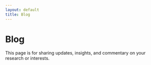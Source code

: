 ```yaml
---
layout: default
title: Blog
---
```


# Blog

This page is for sharing updates, insights, and commentary on your research or interests.
